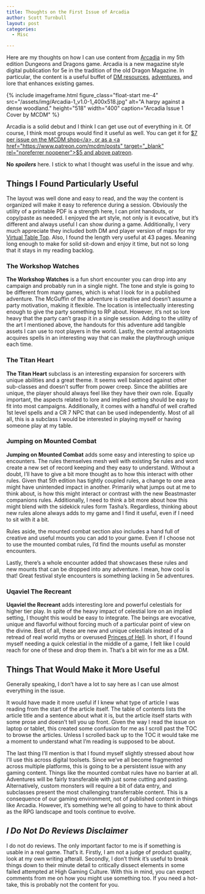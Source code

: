 ```yaml
---
title: Thoughts on the First Issue of Arcadia
author: Scott Turnbull
layout: post
categories:
  - Misc

---
```


Here are my thoughts on how I can use content from <a href="https://shop.mcdmproductions.com/products/arcadia-issue1" target="_blank" rel="noreferrer noopener">Arcadia</a> in my 5th edition Dungeons and Dragons game. Arcadia is a new magazine style digital publication for 5e in the tradition of the old Dragon Magazine. In particular, the content is a useful buffet of [DM resources](/category/rpg-resources/), [adventures](/category/encounters/), and lore that enhances existing games. 

{% include imageframe.html
  figure_class="float-start me-4"
  src="/assets/img/Arcadia-1_v1.0-1_400x518.jpg"
  alt="A harpy against a dense woodland."
  height="518" width="400"
  caption="Arcadia Issue 1 Cover by MCDM"
 %}

Arcadia is a solid debut and I think I can get use out of everything in it. Of course, I think most groups would find it useful as well. You can get it for <a href="https://shop.mcdmproductions.com/products/arcadia-issue1" target="_blank" rel="noreferrer noopener">$7 per issue on the MCDM shop</a>, or as a <a href="https://www.patreon.com/mcdm/posts" target="_blank" rel="noreferrer noopener">$5 and above patreon</a>. 

**No** <em style="font-weight: bold;">spoilers</em> here. I stick to what I thought was useful in the issue and why.

## Things I Found Particularly Useful 

The layout was well done and easy to read, and the way the content is organized will make it easy to reference during a session. Obviously the utility of a printable PDF is a strength here, I can print handouts, or copy/paste as needed. I enjoyed the art style, not only is it evocative, but it&#8217;s different and always useful I can show during a game. Additionally, I very much appreciate they included both DM and player version of maps for my <a href="https://foundryvtt.com/" target="_blank" rel="noreferrer noopener">Virtual Table Top</a>. Also, I found the length very useful at 43 pages. Meaning long enough to make for solid sit-down and enjoy it time, but not so long that it stays in my reading backlog. 

### The Workshop Watches 

**The Workshop Watches** is a fun short encounter you can drop into any campaign and probably run in a single night. The tone and style is going to be different from many games, which is what I look for in a published adventure. The McGuffin of the adventure is creative and doesn&#8217;t assume a party motivation, making it flexible. The location is intellectually interesting enough to give the party something to RP about. However, it&#8217;s not so lore heavy that the party can&#8217;t grasp it in a single session. Adding to the utility of the art I mentioned above, the handouts for this adventure add tangible assets I can use to root players in the world. Lastly, the central antagonists acquires spells in an interesting way that can make the playthrough unique each time. 

### The Titan Heart 

**The Titan Heart** subclass is an interesting expansion for sorcerers with unique abilities and a great theme. It seems well balanced against other sub-classes and doesn&#8217;t suffer from power creep. Since the abilities are unique, the player should always feel like they have their own role. Equally important, the aspects related to lore and implied setting should be easy to fit into most campaigns. Additionally, it comes with a handful of well crafted 1st level spells and a CR 7 NPC that can be used independently. Most of all all, this is a subclass I would be interested in playing myself or having someone play at my table.

### Jumping on Mounted Combat 

**Jumping on Mounted Combat** adds some easy and interesting to spice up encounters. The rules themselves mesh well with existing 5e rules and wont create a new set of record keeping and they easy to understand. Without a doubt, I&#8217;ll have to give a bit more thought as to how this interact with other rules. Given that 5th edition has tightly coupled rules, a change to one area might have unintended impact in another. Primarily what jumps out at me to think about, is how this might interact or contrast with the new Beastmaster companions rules. Additionally, I need to think a bit more about how this might blend with the sidekick rules form Tasha&#8217;s. Regardless, thinking about new rules alone always adds to my game and I find it useful, even if I need to sit with it a bit. 

Rules aside, the mounted combat section also includes a hand full of creative and useful mounts you can add to your game. Even if I choose not to use the mounted combat rules, I&#8217;d find the mounts useful as monster encounters. 

Lastly, there&#8217;s a whole encounter added that showcases these rules and new mounts that can be dropped into any adventure. I mean, how cool is that! Great festival style encounters is something lacking in 5e adventures. 

### Uqaviel The Recreant 

**Uqaviel the Recreant** adds interesting lore and powerful celestials for higher tier play. In spite of the heavy impact of celestial lore on an implied setting, I thought this would be easy to integrate. The beings are evocative, unique and flavorful without forcing much of a particular point of view on the divine. Best of all, these are new and unique celestials instead of a retread of real world myths or overused <a href="https://forgottenrealms.fandom.com/wiki/Asmodeus" target="_blank" rel="noreferrer noopener">Princes of Hell</a>. In short, if I found myself needing a quick celestial in the middle of a game, I felt like I could reach for one of these and drop them in. That&#8217;s a bit win for me as a DM.

## Things That Would Make it More Useful 

Generally speaking, I don&#8217;t have a lot to say here as I can use almost everything in the issue.

It would have made it more useful if I knew what type of article I was reading from the start of the article itself. The table of contents lists the article title and a sentence about what it is, but the article itself starts with some prose and doesn&#8217;t tell you up front. Given the way I read the issue on laptop or tablet, this created some confusion for me as I scroll past the TOC to browse the articles. Unless I scrolled back up to the TOC it would take me a moment to understand what I&#8217;m reading is supposed to be about. 

The last thing I&#8217;ll mention is that I found myself slightly stressed about how I&#8217;ll use this across digital toolsets. Since we&#8217;ve all become fragmented across multiple platforms, this is going to be a persistent issue with any gaming content. Things like the mounted combat rules have no barrier at all. Adventures will be fairly transferable with just some cutting and pasting. Alternatively, custom monsters will require a bit of data entry, and subclasses present the most challenging transferrable content. This is a consequence of our gaming environment, not of published content in things like Arcadia. However, it&#8217;s something we&#8217;re all going to have to think about as the RPG landscape and tools continue to evolve.

## _I Do Not Do Reviews Disclaimer_ 

I do not do reviews. The only important factor to me is if something is usable in a real game. That&#8217;s it. Firstly, I am not a judge of product quality, look at my own writing afterall. Secondly, I don&#8217;t think it&#8217;s useful to break things down to their minute detail to critically dissect elements in some failed attempted at High Gaming Culture. With this in mind, you can expect comments from me on how you might use something too. If you need a hot-take, this is probably not the content for you.

 [1]: https://optionalrule.com/category/rpg-resources/
 [2]: https://optionalrule.com/category/adventures/